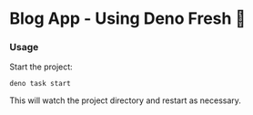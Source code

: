 # Blog App - Using Deno Fresh 🍋

### Usage

Start the project:

```
deno task start
```

This will watch the project directory and restart as necessary.
